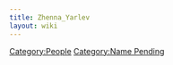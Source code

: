 ```yaml
---
title: Zhenna_Yarlev
layout: wiki
---
```

[Category:People](Category:People "wikilink") [Category:Name
Pending](Category:Name_Pending "wikilink")